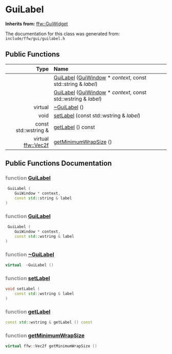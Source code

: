 GuiLabel
===================================


**Inherits from:** [ffw::GuiWidget](ffw_GuiWidget.html)

The documentation for this class was generated from: `include/ffw/gui/guilabel.h`



## Public Functions

| Type | Name |
| -------: | :------- |
|   | [GuiLabel](#7818ed71) ([GuiWindow](ffw_GuiWindow.html) * _context_, const std::string & _label_)  |
|   | [GuiLabel](#00e9d4c8) ([GuiWindow](ffw_GuiWindow.html) * _context_, const std::wstring & _label_)  |
|  virtual  | [~GuiLabel](#c1358785) ()  |
|  void | [setLabel](#c081da82) (const std::wstring & _label_)  |
|  const std::wstring & | [getLabel](#261dddb0) () const  |
|  virtual [ffw::Vec2f](ffw.html#fcfaa6c5) | [getMinimumWrapSize](#84fc7ddb) ()  |


## Public Functions Documentation

### <span style="opacity:0.5;">function</span> <a id="7818ed71" href="#7818ed71">GuiLabel</a>

```cpp
 GuiLabel (
    GuiWindow * context,
    const std::string & label
) 
```



### <span style="opacity:0.5;">function</span> <a id="00e9d4c8" href="#00e9d4c8">GuiLabel</a>

```cpp
 GuiLabel (
    GuiWindow * context,
    const std::wstring & label
) 
```



### <span style="opacity:0.5;">function</span> <a id="c1358785" href="#c1358785">~GuiLabel</a>

```cpp
virtual  ~GuiLabel () 
```



### <span style="opacity:0.5;">function</span> <a id="c081da82" href="#c081da82">setLabel</a>

```cpp
void setLabel (
    const std::wstring & label
) 
```



### <span style="opacity:0.5;">function</span> <a id="261dddb0" href="#261dddb0">getLabel</a>

```cpp
const std::wstring & getLabel () const 
```



### <span style="opacity:0.5;">function</span> <a id="84fc7ddb" href="#84fc7ddb">getMinimumWrapSize</a>

```cpp
virtual ffw::Vec2f getMinimumWrapSize () 
```





